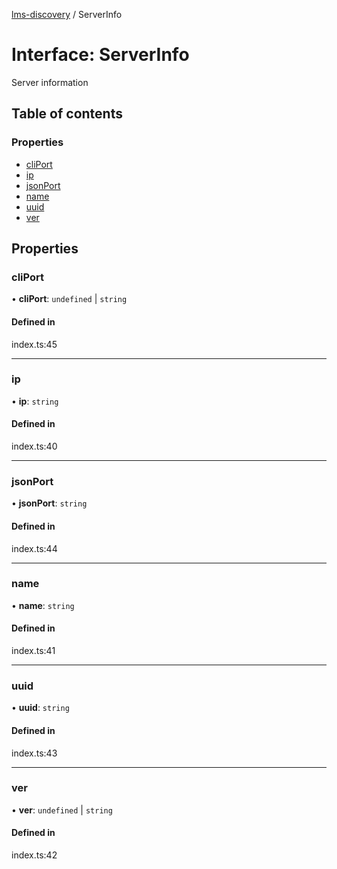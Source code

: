 [lms-discovery](../README.md) / ServerInfo

# Interface: ServerInfo

Server information

## Table of contents

### Properties

- [cliPort](ServerInfo.md#cliport)
- [ip](ServerInfo.md#ip)
- [jsonPort](ServerInfo.md#jsonport)
- [name](ServerInfo.md#name)
- [uuid](ServerInfo.md#uuid)
- [ver](ServerInfo.md#ver)

## Properties

### cliPort

• **cliPort**: `undefined` \| `string`

#### Defined in

index.ts:45

___

### ip

• **ip**: `string`

#### Defined in

index.ts:40

___

### jsonPort

• **jsonPort**: `string`

#### Defined in

index.ts:44

___

### name

• **name**: `string`

#### Defined in

index.ts:41

___

### uuid

• **uuid**: `string`

#### Defined in

index.ts:43

___

### ver

• **ver**: `undefined` \| `string`

#### Defined in

index.ts:42
